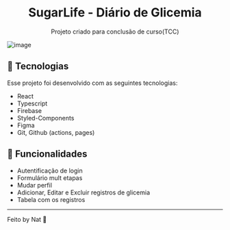 
<h1 align="center"> SugarLife - Diário de Glicemia </h1>

<p align="center">
   Projeto criado para conclusão de curso(TCC)
</p>

![image](https://github.com/Natcardoso/DiarioGlicemicoReact/assets/88684378/a2abd3d8-2526-456d-814a-bed825029f62)

## 🚀 Tecnologias

Esse projeto foi desenvolvido com as seguintes tecnologias:

- React
- Typescript
- Firebase
- Styled-Components
- Figma
- Git, Github (actions, pages)

## 📄 Funcionalidades

- Autentificação de login
- Formulário mult etapas
- Mudar perfil
- Adicionar, Editar e Excluir registros de glicemia
- Tabela com os registros

---

Feito by Nat :wave:
